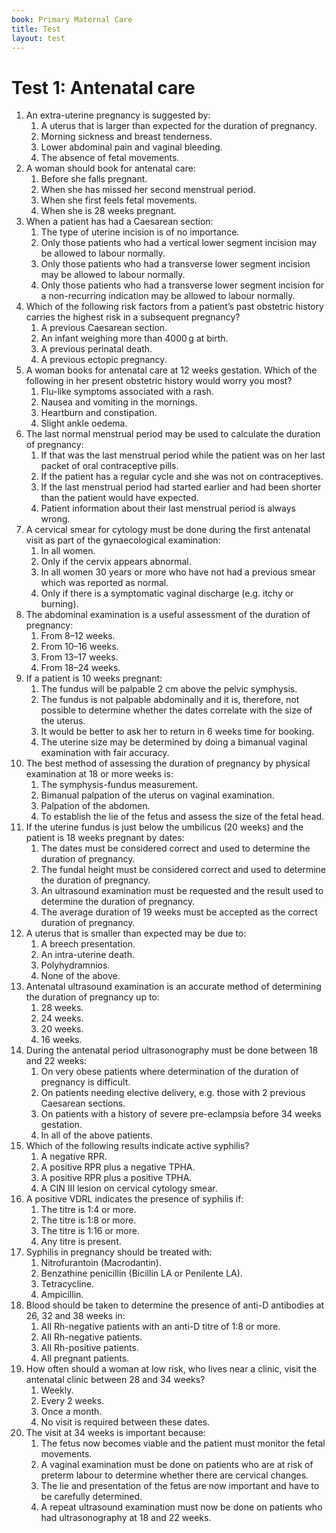 ```yaml
---
book: Primary Maternal Care
title: Test
layout: test
---
```


# Test 1: Antenatal care

1.	An extra-uterine pregnancy is suggested by:
	1.	A uterus that is larger than expected for the duration of pregnancy.
	1.	Morning sickness and breast tenderness.
	1.	Lower abdominal pain and vaginal bleeding.
	1.	The absence of fetal movements.
2.	A woman should book for antenatal care:
	1.	Before she falls pregnant.
	1.	When she has missed her second menstrual period.
	1.	When she first feels fetal movements.
	1.	When she is 28 weeks pregnant.
3.	When a patient has had a Caesarean section:
	1.	The type of uterine incision is of no importance.
	1.	Only those patients who had a vertical lower segment incision may be allowed to labour normally.
	1.	Only those patients who had a transverse lower segment incision may be allowed to labour normally.
	1.	Only those patients who had a transverse lower segment incision for a non-recurring indication may be allowed to labour normally.
4.	Which of the following risk factors from a patient’s past obstetric history carries the highest risk in a subsequent pregnancy?
	1.	A previous Caesarean section.
	1.	An infant weighing more than 4000 g at birth.
	1.	A previous perinatal death.
	1.	A previous ectopic pregnancy.
5.	A woman books for antenatal care at 12 weeks gestation. Which of the following in her present obstetric history would worry you most?
	1.	Flu-like symptoms associated with a rash.
	1.	Nausea and vomiting in the mornings.
	1.	Heartburn and constipation.
	1.	Slight ankle oedema.
6.	The last normal menstrual period may be used to calculate the duration of pregnancy:
	1.	If that was the last menstrual period while the patient was on her last packet of oral contraceptive pills.
	1.	If the patient has a regular cycle and she was not on contraceptives.
	1.	If the last menstrual period had started earlier and had been shorter than the patient would have expected.
	1.	Patient information about their last menstrual period is always wrong.
7.	A cervical smear for cytology must be done during the first antenatal visit as part of the gynaecological examination:
	1.	In all women.
	1.	Only if the cervix appears abnormal.
	1.	In all women 30 years or more who have not had a previous smear which was reported as normal.
	1.	Only if there is a symptomatic vaginal discharge (e.g. itchy or burning).
8.	The abdominal examination is a useful assessment of the duration of pregnancy:
	1.	From 8–12 weeks.
	1.	From 10–16 weeks.
	1.	From 13–17 weeks.
	1.	From 18–24 weeks.
9.	If a patient is 10 weeks pregnant:
	1.	The fundus will be palpable 2 cm above the pelvic symphysis.
	1.	The fundus is not palpable abdominally and it is, therefore, not possible to determine whether the dates correlate with the size of the uterus.
	1.	It would be better to ask her to return in 6 weeks time for booking.
	1.	The uterine size may be determined by doing a bimanual vaginal examination with fair accuracy.
10.	The best method of assessing the duration of pregnancy by physical examination at 18 or more weeks is:
	1.	The symphysis-fundus measurement.
	1.	Bimanual palpation of the uterus on vaginal examination.
	1.	Palpation of the abdomen.
	1.	To establish the lie of the fetus and assess the size of the fetal head.
11.	If the uterine fundus is just below the umbilicus (20 weeks) and the patient is 18 weeks pregnant by dates:
	1.	The dates must be considered correct and used to determine the duration of pregnancy.
	1.	The fundal height must be considered correct and used to determine the duration of pregnancy.
	1.	An ultrasound examination must be requested and the result used to determine the duration of pregnancy.
	1.	The average duration of 19 weeks must be accepted as the correct duration of pregnancy.
12.	A uterus that is smaller than expected may be due to:
	1.	A breech presentation.
	1.	An intra-uterine death.
	1.	Polyhydramnios.
	1.	None of the above.
13.	Antenatal ultrasound examination is an accurate method of determining the duration of pregnancy up to:
	1.	28 weeks.
	1.	24 weeks.
	1.	20 weeks.
	1.	16 weeks.
14.	During the antenatal period ultrasonography must be done between 18 and 22 weeks:
	1.	On very obese patients where determination of the duration of pregnancy is difficult.
	1.	On patients needing elective delivery, e.g. those with 2 previous Caesarean sections.
	1.	On patients with a history of severe pre-eclampsia before 34 weeks gestation.
	1.	In all of the above patients.
15.	Which of the following results indicate active syphilis?
	1.	A negative RPR.
	1.	A positive RPR plus a negative TPHA.
	1.	A positive RPR plus a positive TPHA.
	1.	A CIN III lesion on cervical cytology smear.
16.	A positive VDRL indicates the presence of syphilis if:
	1.	The titre is 1:4 or more.
	1.	The titre is 1:8 or more.
	1.	The titre is 1:16 or more.
	1.	Any titre is present.
17.	Syphilis in pregnancy should be treated with:
	1.	Nitrofurantoin (Macrodantin).
	1.	Benzathine penicillin (Bicillin LA or Penilente LA).
	1.	Tetracycline.
	1.	Ampicillin.
18.	Blood should be taken to determine the presence of anti-D antibodies at 26, 32 and 38 weeks in:
	1.	All Rh-negative patients with an anti-D titre of 1:8 or more.
	1.	All Rh-negative patients.
	1.	All Rh-positive patients.
	1.	All pregnant patients.
19.	How often should a woman at low risk, who lives near a clinic, visit the antenatal clinic between 28 and 34 weeks?
	1.	Weekly.
	1.	Every 2 weeks.
	1.	Once a month.
	1.	No visit is required between these dates.
20.	The visit at 34 weeks is important because:
	1.	The fetus now becomes viable and the patient must monitor the fetal movements.
	1.	A vaginal examination must be done on patients who are at risk of preterm labour to determine whether there are cervical changes.
	1.	The lie and presentation of the fetus are now important and have to be carefully determined.
	1.	A repeat ultrasound examination must now be done on patients who had ultrasonography at 18 and 22 weeks.